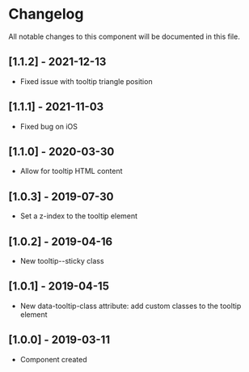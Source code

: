 # Changelog
All notable changes to this component will be documented in this file.

## [1.1.2] - 2021-12-13
- Fixed issue with tooltip triangle position

## [1.1.1] - 2021-11-03
- Fixed bug on iOS

## [1.1.0] - 2020-03-30
- Allow for tooltip HTML content

## [1.0.3] - 2019-07-30
- Set a z-index to the tooltip element

## [1.0.2] - 2019-04-16
- New tooltip--sticky class

## [1.0.1] - 2019-04-15
- New data-tooltip-class attribute: add custom classes to the tooltip element

## [1.0.0] - 2019-03-11
- Component created
